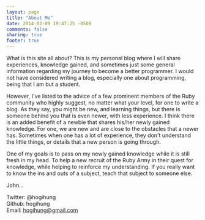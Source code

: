 ```yaml
---
layout: page
title: "About Me"
date: 2014-02-09 19:47:25 -0500
comments: false
sharing: true
footer: true 
---
```

What is this site all about?  This is my personal blog where I will share experiences, knowledge gained, and sometimes just some general information regarding my journey to become a better programmer.  I would not have considered writing a blog, especially one about programming, being that I am but a student.  

However, I've listed to the advice of a few prominent members of the Ruby community who highly suggest, no matter what your level, for one to write a blog.  As they say, you might be new, and learning things, but there is someone behind you that is even newer, with less experience.  I think there is an added benefit of a newbie that shares his/her newly gained knowledge.  For one, we are new and are close to the obstacles that a newer has.  Sometimes when one has a lot of experience, they don't understand the little things, or details that a new person is going through.  

One of my goals is to pass on my newly gained knowledge while it is still fresh in my head.  To help a new recruit of the Ruby Army in their quest for knowledge, while helping to reinforce my understanding.  If you really want to know the ins and outs of a subject, teach that subject to someone else.

John...

Twitter:  @hogihung<br />
Github:   hogihung<br />
Email:    hogihung@gmail.com